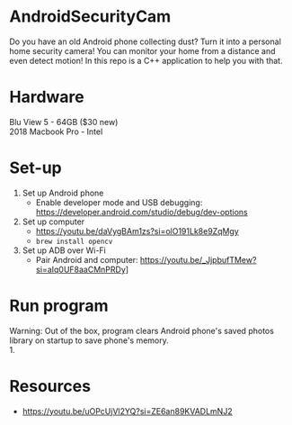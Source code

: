 # AndroidSecurityCam
Do you have an old Android phone collecting dust? Turn it into a personal home security camera! You can monitor your home from a distance and even detect motion! In this repo is a C++ application to help you with that.

# Hardware
Blu View 5 - 64GB ($30 new)<br>
2018 Macbook Pro - Intel

# Set-up
1. Set up Android phone
    - Enable developer mode and USB debugging: https://developer.android.com/studio/debug/dev-options
3. Set up computer
    - https://youtu.be/daVygBAm1zs?si=olO191Lk8e9ZqMgy
    - `brew install opencv`
4. Set up ADB over Wi-Fi
    - Pair Android and computer: https://youtu.be/_JjpbufTMew?si=aIq0UF8aaCMnPRDy]

# Run program
Warning: Out of the box, program clears Android phone's saved photos library on startup to save phone's memory.<br>
1. 

# Resources
- https://youtu.be/uOPcUjVl2YQ?si=ZE6an89KVADLmNJ2
